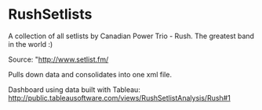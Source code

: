 RushSetlists
============

A collection of all setlists by Canadian Power Trio - Rush. The greatest band in the world :)

Source: "http://www.setlist.fm/ 

Pulls down data and consolidates into one xml file.

Dashboard using data built with Tableau: http://public.tableausoftware.com/views/RushSetlistAnalysis/Rush#1
